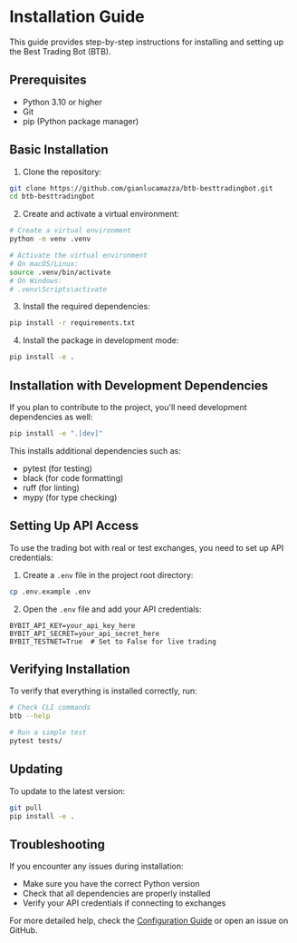 # Installation Guide

This guide provides step-by-step instructions for installing and setting up the Best Trading Bot (BTB).

## Prerequisites

- Python 3.10 or higher
- Git
- pip (Python package manager)

## Basic Installation

1. Clone the repository:

```bash
git clone https://github.com/gianlucamazza/btb-besttradingbot.git
cd btb-besttradingbot
```

2. Create and activate a virtual environment:

```bash
# Create a virtual environment
python -m venv .venv

# Activate the virtual environment
# On macOS/Linux:
source .venv/bin/activate
# On Windows:
# .venv\Scripts\activate
```

3. Install the required dependencies:

```bash
pip install -r requirements.txt
```

4. Install the package in development mode:

```bash
pip install -e .
```

## Installation with Development Dependencies

If you plan to contribute to the project, you'll need development dependencies as well:

```bash
pip install -e ".[dev]"
```

This installs additional dependencies such as:
- pytest (for testing)
- black (for code formatting)
- ruff (for linting)
- mypy (for type checking)

## Setting Up API Access

To use the trading bot with real or test exchanges, you need to set up API credentials:

1. Create a `.env` file in the project root directory:

```bash
cp .env.example .env
```

2. Open the `.env` file and add your API credentials:

```
BYBIT_API_KEY=your_api_key_here
BYBIT_API_SECRET=your_api_secret_here
BYBIT_TESTNET=True  # Set to False for live trading
```

## Verifying Installation

To verify that everything is installed correctly, run:

```bash
# Check CLI commands
btb --help

# Run a simple test
pytest tests/
```

## Updating

To update to the latest version:

```bash
git pull
pip install -e .
```

## Troubleshooting

If you encounter any issues during installation:

- Make sure you have the correct Python version
- Check that all dependencies are properly installed
- Verify your API credentials if connecting to exchanges

For more detailed help, check the [Configuration Guide](CONFIGURATION.html) or open an issue on GitHub.
